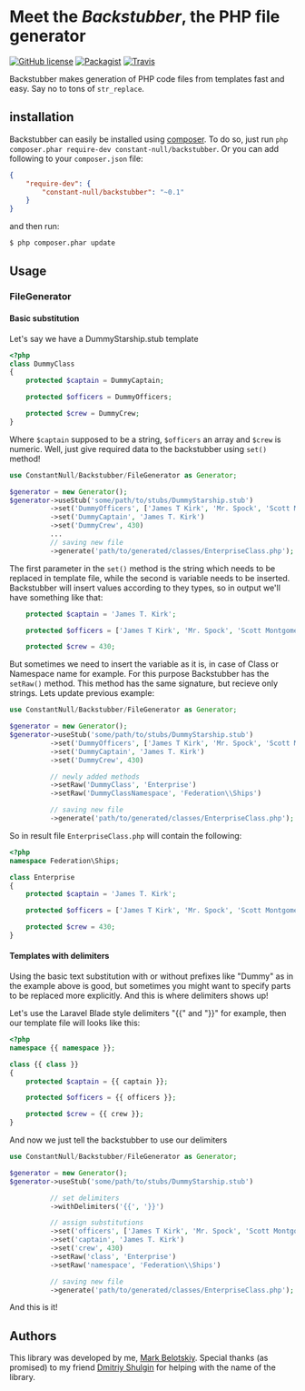 # Meet the _Backstubber_, the PHP file generator

[![GitHub license](https://img.shields.io/github/license/constant-null/backstubber.svg?style=flat-square)](http://badges.mit-license.org/)
[![Packagist](https://img.shields.io/packagist/v/constant-null/backstubber.svg?style=flat-square)](https://packagist.org/packages/constant-null/backstubber)
[![Travis](https://img.shields.io/travis/constant-null/backstubber.svg?style=flat-square)](https://travis-ci.org/constant-null/backstubber/settings)

 Backstubber makes generation of PHP code files from templates fast and easy.
 Say no to tons of `str_replace`.

## installation

Backstubber can easily be installed using [composer](http://getcomposer.org/).
To do so, just run `php composer.phar require-dev constant-null/backstubber`.
Or you can add following to your `composer.json` file:

```json
{
    "require-dev": {
        "constant-null/backstubber": "~0.1"
    }
}
```

and then run:

```
$ php composer.phar update
```

## Usage

### FileGenerator

#### Basic substitution

Let's say we have a DummyStarship.stub template

```php
<?php
class DummyClass
{
    protected $captain = DummyCaptain;

    protected $officers = DummyOfficers;

    protected $crew = DummyCrew;
}
```

Where `$captain` supposed to be a string, `$officers` an array and `$crew` is numeric.
Well, just give required data to the backstubber using `set()` method!

```php
use ConstantNull/Backstubber/FileGenerator as Generator;

$generator = new Generator();
$generator->useStub('some/path/to/stubs/DummyStarship.stub')
          ->set('DummyOfficers', ['James T Kirk', 'Mr. Spock', 'Scott Montgomery'])
          ->set('DummyCaptain', 'James T. Kirk')
          ->set('DummyCrew', 430)
          ...
          // saving new file
          ->generate('path/to/generated/classes/EnterpriseClass.php');
```
The first parameter in the `set()` method is the string which needs to be replaced in template file,
while the second is variable needs to be inserted.
Backstubber will insert values according to they types, so in output we'll have something like that:

```php
    protected $captain = 'James T. Kirk';

    protected $officers = ['James T Kirk', 'Mr. Spock', 'Scott Montgomery'];

    protected $crew = 430;
```

But sometimes we need to insert the variable as it is, in case of Class or Namespace name for example.
For this purpose Backstubber has the `setRaw()` method.
This method has the same signature, but recieve only strings. Lets update previous example:

```php
use ConstantNull/Backstubber/FileGenerator as Generator;

$generator = new Generator();
$generator->useStub('some/path/to/stubs/DummyStarship.stub')
          ->set('DummyOfficers', ['James T Kirk', 'Mr. Spock', 'Scott Montgomery'])
          ->set('DummyCaptain', 'James T. Kirk')
          ->set('DummyCrew', 430)

          // newly added methods
          ->setRaw('DummyClass', 'Enterprise')
          ->setRaw('DummyClassNamespace', 'Federation\\Ships')

          // saving new file
          ->generate('path/to/generated/classes/EnterpriseClass.php');
```

So in result file `EnterpriseClass.php` will contain the following:

```php
<?php
namespace Federation\Ships;

class Enterprise
{
    protected $captain = 'James T. Kirk';

    protected $officers = ['James T Kirk', 'Mr. Spock', 'Scott Montgomery'];

    protected $crew = 430;
}
```

#### Templates with delimiters

Using the basic text substitution with or without prefixes like "Dummy" as in the example above is good,
but sometimes you might want to specify parts to be replaced more explicitly.
And this is where delimiters shows up!

Let's use the Laravel Blade style delimiters "{{" and "}}" for example, then our template file will looks like this:

```php
<?php
namespace {{ namespace }};

class {{ class }}
{
    protected $captain = {{ captain }};

    protected $officers = {{ officers }};

    protected $crew = {{ crew }};
}
```
And now we just tell the backstubber to use our delimiters

```php
use ConstantNull/Backstubber/FileGenerator as Generator;

$generator = new Generator();
$generator->useStub('some/path/to/stubs/DummyStarship.stub')

          // set delimiters
          ->withDelimiters('{{', '}}')

          // assign substitutions
          ->set('officers', ['James T Kirk', 'Mr. Spock', 'Scott Montgomery'])
          ->set('captain', 'James T. Kirk')
          ->set('crew', 430)
          ->setRaw('class', 'Enterprise')
          ->setRaw('namespace', 'Federation\\Ships')

          // saving new file
          ->generate('path/to/generated/classes/EnterpriseClass.php');
```

And this is it!

## Authors

This library was developed by me, [Mark Belotskiy](https://github.com/constant-null). Special thanks (as promised) to my friend [Dmitriy Shulgin]() for helping with the name of the library.